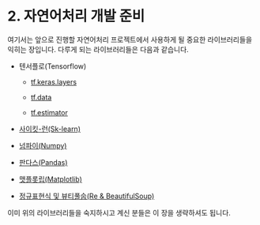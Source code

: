 # 2. 자연어처리 개발 준비

여기서는 앞으로 진행할 자연어처리 프로젝트에서 사용하게 될 중요한 라이브러리들을 익히는 장입니다.
다루게 되는 라이브러리들은 다음과 같습니다.

- 텐서플로(Tensorflow)

  - [tf.keras.layers](./2.1.1.tf.keras.layers.ipynb)
  
  - [tf.data](./2.1.2%20tf.data.ipynb)
  
  - [tf.estimator](./2.1.3.estimator.ipynb)
  
- [사이킷-런(Sk-learn)](./2.2.sklearn.ipynb)

- [넘파이(Numpy)](./2.4.1.numpy.ipynb)

- [판다스(Pandas)](./2.4.2.pandas.ipynb)

- [맷플롯립(Matplotlib)](./2.4.3.matplotlib.ipynb)

- [정규표현식 및 뷰티풀숩(Re & BeautifulSoup)](./2.4.4&5.re_and_beautiful_soup.ipynb)


이미 위의 라이브러리들을 숙지하시고 계신 분들은 이 장을 생략하셔도 됩니다.

